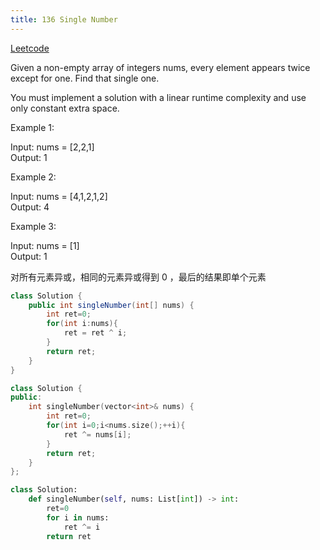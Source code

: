 ```yaml
---
title: 136 Single Number
---
```



[Leetcode](https://leetcode.com/problems/single-number/)

Given a non-empty array of integers nums, every element appears twice except for one. Find that single one.

You must implement a solution with a linear runtime complexity and use only constant extra space.

 

Example 1:

Input: nums = [2,2,1]  
Output: 1  

Example 2:

Input: nums = [4,1,2,1,2]  
Output: 4  

Example 3:

Input: nums = [1]  
Output: 1  

对所有元素异或，相同的元素异或得到 0 ，最后的结果即单个元素

```java
class Solution {
    public int singleNumber(int[] nums) {
        int ret=0;
        for(int i:nums){
            ret = ret ^ i;
        }
        return ret;
    }
}
```

```cpp
class Solution {
public:
    int singleNumber(vector<int>& nums) {
        int ret=0;
        for(int i=0;i<nums.size();++i){
            ret ^= nums[i];
        }
        return ret;
    }
};
```

```python
class Solution:
    def singleNumber(self, nums: List[int]) -> int:
        ret=0
        for i in nums:
            ret ^= i
        return ret
```
